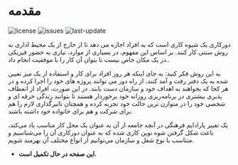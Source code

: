 <a id=start></a>
# مقدمه
![license](https://img.shields.io/badge/license-CC%20BY%204.0-green?style=for-the-badge)
![issues](https://img.shields.io/bitbucket/issues/makbn/remote_working_open_manifesto?style=for-the-badge)
![last-update](https://img.shields.io/github/last-commit/makbn/remote_working_open_manifesto?style=for-the-badge)


دورکاری یک شیوه کاری است که به افراد اجازه می دهد تا از خارج از یک محیط اداری به روش سنتی کار کنند. بر اساس این مفهوم، در بسیاری از موارد، نیازی به حضور فیزیکی در یک مکان خاص نیست تا بتوان آن کار را با موفقیت انجام داد..

به این روش فکر کنید: به جای اینکه هر روز افراد برای کار و استفاده از یک میز تعیین شده به یک دفتر رفت و آمد کنند، از راه دور می توانند پروژه های خود را اجرا کرده و در هر کجا که بخواهند به اهداف خود و سازمان دست یابند. در این صورت، افراد از انعطاف پذیری بیشتری در برنامه‌ریزی روزانه خود برخوردار هستند تا بتوانند زندگی حرفه ای و شخصی خود را در متوازن ترین حالت خود تجربه کرده و همچنان تاثیر‌گذاری لازم را هم برای شرکت و هم برای خانواده خود داشته باشند. 

 یک تغییر پارادایم فرهنگی در آنچه جامعه از آن به عنوان یک محل کار مناسب یاد می‌کند، باعث شکل گرفتن شوه نوین کاری شده که به عنوان دورکاری آن را می‌شناسیم و متناسب با نوع شغل و سازمان می‌توانیم از انواع مختلف آن بهرمند شویم.

*  **این صفحه در حال تکمیل است.**